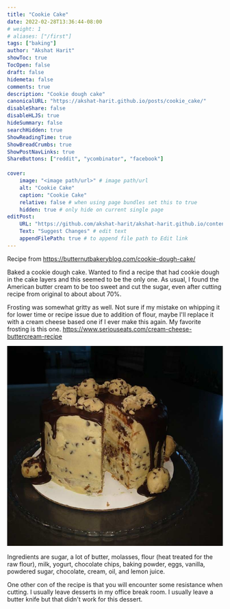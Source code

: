 ```yaml
---
title: "Cookie Cake"
date: 2022-02-28T13:36:44-08:00
# weight: 1
# aliases: ["/first"]
tags: ["baking"]
author: "Akshat Harit"
showToc: true
TocOpen: false
draft: false
hidemeta: false
comments: true
description: "Cookie dough cake"
canonicalURL: "https://akshat-harit.github.io/posts/cookie_cake/"
disableShare: false
disableHLJS: true
hideSummary: false
searchHidden: true
ShowReadingTime: true
ShowBreadCrumbs: true
ShowPostNavLinks: true
ShareButtons: ["reddit", "ycombinator", "facebook"]

cover:
    image: "<image path/url>" # image path/url
    alt: "Cookie Cake"
    caption: "Cookie Cake"
    relative: false # when using page bundles set this to true
    hidden: true # only hide on current single page
editPost:
    URL: "https://github.com/akshat-harit/akshat-harit.github.io/content"
    Text: "Suggest Changes" # edit text
    appendFilePath: true # to append file path to Edit link
---
```


Recipe from <https://butternutbakeryblog.com/cookie-dough-cake/>

Baked a cookie dough cake. Wanted to find a recipe that had cookie dough in the cake layers and this seemed to be the only one. As usual, I found the American butter cream to be too sweet and cut the sugar, even after cutting recipe from original to about about 70%.

Frosting was somewhat gritty as well. Not sure if my mistake on whipping it for lower time or recipe issue due to addition of flour, maybe I'll replace it with a cream cheese based one if I ever make this again. My favorite frosting is this one. <https://www.seriouseats.com/cream-cheese-buttercream-recipe>

![Cookie dough cake](../../images/cookie_cake.jpg)

Ingredients are sugar, a lot of butter, molasses, flour (heat treated for the raw flour), milk, yogurt, chocolate chips, baking powder, eggs, vanilla, powdered sugar, chocolate, cream, oil, and lemon juice.

One other con of the recipe is that you will encounter some resistance when cutting. I usually leave desserts in my office break room. I usually leave a butter knife but that didn't work for this dessert.
